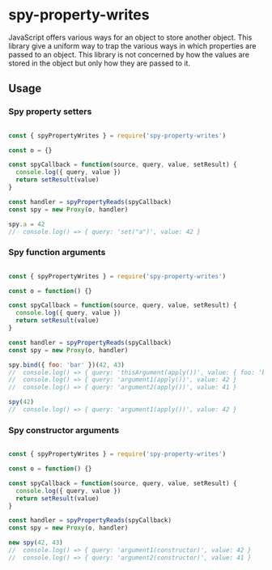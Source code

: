 # spy-property-writes

JavaScript offers various ways for an object to store another object.
This library give a uniform way to trap the various ways in which properties are passed to an object. This library is not concerned by how the values are stored in the object but only how they are passed to it.

## Usage

### Spy property setters

```javascript

const { spyPropertyWrites } = require('spy-property-writes')

const o = {}

const spyCallback = function(source, query, value, setResult) {
  console.log({ query, value })
  return setResult(value)
}

const handler = spyPropertyReads(spyCallback)
const spy = new Proxy(o, handler)

spy.a = 42
//  console.log() => { query: 'set("a")', value: 42 } 

```
### Spy function arguments

```javascript

const { spyPropertyWrites } = require('spy-property-writes')

const o = function() {}

const spyCallback = function(source, query, value, setResult) {
  console.log({ query, value })
  return setResult(value)
}

const handler = spyPropertyReads(spyCallback)
const spy = new Proxy(o, handler)

spy.bind({ foo: 'bar' })(42, 43)
//  console.log() => { query: 'thisArgument(apply())', value: { foo: 'bar' } } 
//  console.log() => { query: 'argument1(apply())', value: 42 } 
//  console.log() => { query: 'argument2(apply())', value: 41 } 

spy(42)
//  console.log() => { query: 'argument1(apply())', value: 42 } 
```

### Spy constructor arguments

```javascript

const { spyPropertyWrites } = require('spy-property-writes')

const o = function() {}

const spyCallback = function(source, query, value, setResult) {
  console.log({ query, value })
  return setResult(value)
}

const handler = spyPropertyReads(spyCallback)
const spy = new Proxy(o, handler)

new spy(42, 43)
//  console.log() => { query: 'argument1(constructor)', value: 42 } 
//  console.log() => { query: 'argument2(constructor)', value: 41 } 
```
